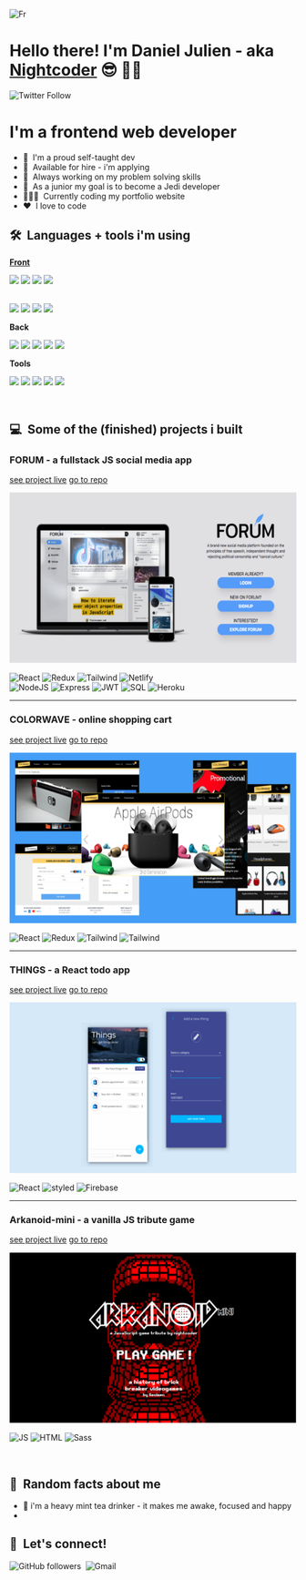 <!--
**newnightcoder/newnightcoder** is a ✨ _special_ ✨ repository because its `README.md` (this file) appears on your GitHub profile.

Here are some ideas to get you started:

- 🔭 I’m currently working on ...
- 🌱 I’m currently learning ...
- 👯 I’m looking to collaborate on ...
- 🤔 I’m looking for help with ...
- 💬 Ask me about ...
- 📫 How to reach me: ...
- 😄 Pronouns: ...
- ⚡ Fun fact: ...
-->

![Fr](https://img.shields.io/badge/🇫🇷-lightgray?label=Lang&&style=flat)

<!-- ![En](https://img.shields.io/badge/-🇺🇸-lightgray?label=Lang&&style=flat) -->

# Hello there! I'm Daniel Julien - aka [Nightcoder]() 😎 👋🏾

![Twitter Follow](https://img.shields.io/twitter/follow/nightcoder2?color=%231DA1F2&label=Follow%20me%20%40nightcoder2&logo=Twitter&style=for-the-badge)

# I'm a frontend web developer

- 🌱 &nbsp;I'm a proud self-taught dev
- 🚀 &nbsp;Available for hire - i'm applying
- 🧠 &nbsp;Always working on my problem solving skills
- 💫 &nbsp;As a junior my goal is to become a Jedi developer
- 👨🏾‍💻 &nbsp;Currently coding my portfolio website
- ❤️ &nbsp;I love to code

## 🛠 &nbsp;Languages + tools i'm using

**<u>Front</u>**

<!--
![HTML](https://img.shields.io/badge/-HTML5-E34F26?logo=HTML5&logoColor=white&style=for-the-badge)&nbsp;![Sass](https://img.shields.io/badge/-Sass-CC6699?logo=Sass&logoColor=white&style=for-the-badge)&nbsp;![Tailwind](https://img.shields.io/badge/-Tailwindcss-06B6D4?logo=Tailwindcss&logoColor=white&style=for-the-badge)&nbsp;![MUI](https://img.shields.io/badge/-MUI-007FFF?logo=MUI&logoColor=white&style=for-the-badge)&nbsp;![styled](https://img.shields.io/badge/-styled%20components-DB7093?logo=styledcomponents&logoColor=white&style=for-the-badge) -->

<img height="50px" src="https://cdn.jsdelivr.net/gh/devicons/devicon/icons/html5/html5-plain-wordmark.svg" />
<img height="50px" src="https://cdn.jsdelivr.net/gh/devicons/devicon/icons/sass/sass-original.svg" />
<img height="50px" src="https://cdn.jsdelivr.net/gh/devicons/devicon/icons/tailwindcss/tailwindcss-plain.svg" />
<img height="50px" src="https://cdn.jsdelivr.net/gh/devicons/devicon/icons/materialui/materialui-original.svg" />

&nbsp;  
<img height="50px" src="https://cdn.jsdelivr.net/gh/devicons/devicon/icons/javascript/javascript-original.svg" /> <img height="50px" src="https://cdn.jsdelivr.net/gh/devicons/devicon/icons/react/react-original.svg" /> <img height="50px" src="https://cdn.jsdelivr.net/gh/devicons/devicon/icons/redux/redux-original.svg" /> <img height="50px" src="https://cdn.jsdelivr.net/gh/devicons/devicon/icons/typescript/typescript-original.svg" />

<!-- ![JS](https://img.shields.io/badge/-JS-F7DF1E?logo=javascript&logoColor=white&style=for-the-badge)&nbsp;![React](https://img.shields.io/badge/-react-61DAFB?logo=react&logoColor=white&style=for-the-badge)&nbsp;![Redux](https://img.shields.io/badge/-redux-764ABC?logo=redux&logoColor=white&style=for-the-badge)&nbsp;![TS](https://img.shields.io/badge/-typescript-3178C6?logo=typescript&logoColor=white&style=for-the-badge)&nbsp; -->

**Back**

<img height="50px" src="https://cdn.jsdelivr.net/gh/devicons/devicon/icons/nodejs/nodejs-original.svg" /> <img height="50px" src="https://cdn.jsdelivr.net/gh/devicons/devicon/icons/express/express-original.svg" /> <img height="50px" src="https://cdn.jsdelivr.net/gh/devicons/devicon/icons/mysql/mysql-original.svg" /> <img height="50px" src="https://cdn.jsdelivr.net/gh/devicons/devicon/icons/mongodb/mongodb-original.svg" /> <img height="50px" src="https://cdn.jsdelivr.net/gh/devicons/devicon/icons/amazonwebservices/amazonwebservices-plain-wordmark.svg" />

<!-- ![NodeJS](https://img.shields.io/badge/-Nodejs-339933?logo=Node.js&logoColor=white&style=for-the-badge)&nbsp;![Express](https://img.shields.io/badge/-express-000000?logo=express&logoColor=white&style=for-the-badge)&nbsp;![SQL](https://img.shields.io/badge/-sql-4479A1?logo=mysql&logoColor=white&style=for-the-badge)&nbsp;![MongoDB](https://img.shields.io/badge/-mongodb-47A248?logo=mongodb&logoColor=white&style=for-the-badge)&nbsp;![AWS](https://img.shields.io/badge/-aws%20S3-232F3E?logo=amazonaws&logoColor=white&style=for-the-badge) -->

**Tools**

  <img height="50px" src="https://cdn.jsdelivr.net/gh/devicons/devicon/icons/vscode/vscode-original.svg" />
  <img height="50px" src="https://cdn.jsdelivr.net/gh/devicons/devicon/icons/git/git-original.svg" />
  <img height="50px" src="https://cdn.jsdelivr.net/gh/devicons/devicon/icons/github/github-original.svg" />
  <img height="50px" src="https://cdn.jsdelivr.net/gh/devicons/devicon/icons/heroku/heroku-plain-wordmark.svg" /> <img height="50px" src="https://cdn.jsdelivr.net/gh/devicons/devicon/icons/firebase/firebase-plain.svg" />
          
          
          
<!-- ![Vscode](https://img.shields.io/badge/-VsCode-007FFF?logo=Visualstudiocode&logoColor=white&style=for-the-badge)&nbsp;![Git](https://img.shields.io/badge/-git-F05032?logo=git&logoColor=white&style=for-the-badge)&nbsp;![Github](https://img.shields.io/badge/-github-181717?logo=github&logoColor=white&style=for-the-badge)&nbsp;![Netlify](https://img.shields.io/badge/-netlify-00C7B7?logo=netlify&logoColor=white&style=for-the-badge)&nbsp;![Heroku](https://img.shields.io/badge/-heroku-430098?logo=heroku&logoColor=white&style=for-the-badge)&nbsp;![Firebase](https://img.shields.io/badge/-firebase-FFCA28?logo=firebase&logoColor=white&style=for-the-badge) -->

&nbsp;

## 💻 &nbsp;Some of the (finished) projects i built

<div>

### FORUM - a fullstack JS social media app

<a href="#" target="blank">see project live</a> <a href="#" target="blank">go to repo</a>

<img height="300" src="assets/preview4.png"/>

![React](https://img.shields.io/badge/-React-61DAFB?logo=react&logoColor=white&style=flat)&nbsp;![Redux](https://img.shields.io/badge/-redux-764ABC?logo=redux&logoColor=white&style=flat)&nbsp;![Tailwind](https://img.shields.io/badge/-Tailwindcss-06B6D4?logo=Tailwindcss&logoColor=white&style=flat)&nbsp;![Netlify](https://img.shields.io/badge/-netlify-00C7B7?logo=netlify&logoColor=white&style=flat)  
![NodeJS](https://img.shields.io/badge/-Nodejs-339933?logo=Node.js&logoColor=white&style=flat)&nbsp;![Express](https://img.shields.io/badge/-express-000000?logo=express&logoColor=white&style=flat)&nbsp;![JWT](https://img.shields.io/badge/-jsonwebtokens-000000?logo=jsonwebtokens&logoColor=white&style=flat)&nbsp;![SQL](https://img.shields.io/badge/-sql-4479A1?logo=mysql&logoColor=white&style=flat)&nbsp;![Heroku](https://img.shields.io/badge/-heroku-430098?logo=heroku&logoColor=white&style=flat)

</div>

---

<div>

### COLORWAVE - online shopping cart

<a href="#" target="_blank">see project live</a> <a href="#" target="blank">go to repo</a>

<img height="300" src="assets/preview3.png"/>

![React](https://img.shields.io/badge/-React-61DAFB?logo=react&logoColor=white&style=flat)&nbsp;![Redux](https://img.shields.io/badge/-redux-764ABC?logo=redux&logoColor=white&style=flat)&nbsp;![Tailwind](https://img.shields.io/badge/-Tailwindcss-06B6D4?logo=Tailwindcss&logoColor=white&style=flat)&nbsp;![Tailwind](https://img.shields.io/badge/-stripe-008CDD?logo=stripe&logoColor=white&style=flat)

</div>

---

<div>

### THINGS - a React todo app

<a href="#" target="blank">see project live</a> <a href="#" target="blank">go to repo</a>

<img height="300" src="assets/preview2.png"/>

![React](https://img.shields.io/badge/-React-61DAFB?logo=react&logoColor=white&style=flat)&nbsp;![styled](https://img.shields.io/badge/-styled%20components-DB7093?logo=styledcomponents&logoColor=white&style=flat)&nbsp;![Firebase](https://img.shields.io/badge/-firebase-FFCA28?logo=firebase&logoColor=white&style=flat)

</div>

---

<div>

### Arkanoid-mini - a vanilla JS tribute game

<a href="#" target="blank">see project live</a> <a href="#" target="blank">go to repo</a>

<img height="300" src="assets/preview1.png"/>

![JS](https://img.shields.io/badge/-JS-F7DF1E?logo=javascript&logoColor=white&style=flat)&nbsp;![HTML](https://img.shields.io/badge/-HTML5-E34F26?logo=HTML5&logoColor=white&style=flat)&nbsp;![Sass](https://img.shields.io/badge/-Sass-CC6699?logo=Sass&logoColor=white&style=flat)&nbsp;

</div>
&nbsp;

## 👀 &nbsp;Random facts about me

- 🍵 i'm a heavy mint tea drinker - it makes me awake, focused and happy
-

## 📶 &nbsp;Let's connect!

![GitHub followers](https://img.shields.io/github/followers/newnightcoder?color=%23181717&label=Follow%20me%20here%20on%20github&logo=github&style=for-the-badge)&nbsp;&nbsp;![Gmail](https://img.shields.io/badge/-djfrontend@gmail.com-EA4335?logo=gmail&label=email%20me&style=for-the-badge)
